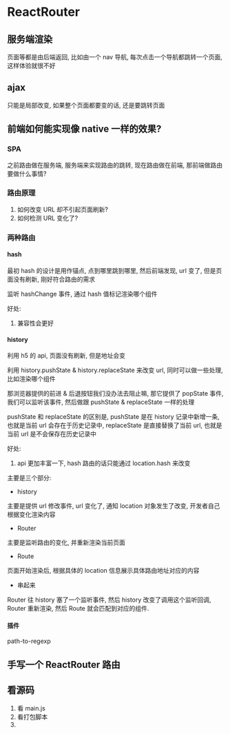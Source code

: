 # ReactRouter

## 服务端渲染

页面等都是由后端返回, 比如由一个 nav 导航, 每次点击一个导航都跳转一个页面, 这样体验就很不好

## ajax

只能是局部改变, 如果整个页面都要变的话, 还是要跳转页面

## 前端如何能实现像 native 一样的效果?

### SPA

之前路由做在服务端, 服务端来实现路由的跳转, 现在路由做在前端, 那前端做路由要做什么事情?

### 路由原理

1. 如何改变 URL 却不引起页面刷新?
2. 如何检测 URL 变化了?

### 两种路由

#### hash

最初 hash 的设计是用作锚点, 点到哪里跳到哪里, 然后前端发现, url 变了, 但是页面没有刷新, 刚好符合路由的需求

监听 hashChange 事件, 通过 hash 值标记渲染哪个组件

好处:

1. 兼容性会更好

#### history

利用 h5 的 api, 页面没有刷新, 但是地址会变

利用 history.pushState & history.replaceState 来改变 url, 同时可以做一些处理, 比如渲染哪个组件

那浏览器提供的前进 & 后退按钮我们没办法去阻止嘛, 那它提供了 popState 事件, 我们可以监听该事件, 然后做跟 pushState & replaceState 一样的处理

pushState 和 replaceState 的区别是, pushState 是在 history 记录中新增一条, 也就是当前 url 会存在于历史记录中, replaceState 是直接替换了当前 url, 也就是当前 url 是不会保存在历史记录中

好处:

1. api 更加丰富一下, hash 路由的话只能通过 location.hash 来改变

主要是三个部分:

- history

主要是提供 url 修改事件, url 变化了, 通知 location 对象发生了改变, 开发者自己根据变化渲染内容

- Router

主要是监听路由的变化, 并重新渲染当前页面

- Route

页面开始渲染后, 根据具体的 location 信息展示具体路由地址对应的内容

- 串起来

Router 往 history 塞了一个监听事件, 然后 history 改变了调用这个监听回调, Router 重新渲染, 然后 Route 就会匹配到对应的组件.

#### 插件

path-to-regexp

## 手写一个 ReactRouter 路由

## 看源码

1. 看 main.js
2. 看打包脚本
3.
